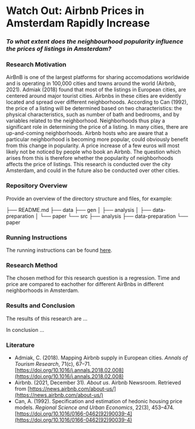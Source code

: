 # **Watch Out: Airbnb Prices in Amsterdam Rapidly Increase**
### *To what extent does the neighbourhood popularity influence the prices of listings in Amsterdam?*

### **Research Motivation**
AirBnB is one of the largest platforms for sharing accomodations worldwide and is operating in 100,000 cities and towns around the world (Airbnb, 2021). Admiak (2018) found that most of the listings in European cities, are centered around major tourist cities. Airbnbs in these cities are evidently located and spread over different neighborhoods. According to Can (1992), the price of a listing will be determined based on two characteristics: the physical characteristics, such as number of bath and bedrooms, and by variables related to the neighborhood. Neighborhoods thus play a significant role in determining the price of a listing. In many cities, there are up-and-coming neighborhoods. Airbnb hosts who are aware that a particular neighborhood is becoming more popular, could obviously benefit from this change in popularity. A price increase of a few euros will most likely not be noticed by people who book an Airbnb. The question which arises from this is therefore whether the popularity of neighborhoods affects the price of listings. This research is conducted over the city Amsterdam, and could in the future also be conducted over other cities. 

### **Repository Overview**
Provide an overview of the directory structure and files, for example:

├── README.md
├── data
├── gen
│   ├── analysis
│   ├── data-preparation
│   └── paper
└── src
    ├── analysis
    ├── data-preparation
    └── paper

### **Running Instructions**
The running instructions can be found [here](https://github.com/sannejansen/Airbnb_Holmes/blob/my_project/Project%20documentation.md).

### **Research Method**
The chosen method for this research question is a regression. Time and price are compared to eachother for different AirBnbs in different neighborhoods in Amsterdam. 

### **Results and Conclusion**
The results of this research are ...

In conclusion ...

### **Literature**
- Admiak, C. (2018). Mapping Airbnb supply in European cities. *Annals of Tourism Research*, 71(c), 67–71. [https://doi.org/10.1016/j.annals.2018.02.008](https://doi.org/10.1016/j.annals.2018.02.008)
- Airbnb. (2021, December 31). *About us*. Airbnb Newsroom. Retrieved from [https://news.airbnb.com/about-us/](https://news.airbnb.com/about-us/)
- Can, A. (1992). Specification and estimation of hedonic housing price models. *Regional Science and Urban Economics*, 22(3), 453–474. [https://doi.org/10.1016/0166-0462(92)90039-4](https://doi.org/10.1016/0166-0462(92)90039-4)

